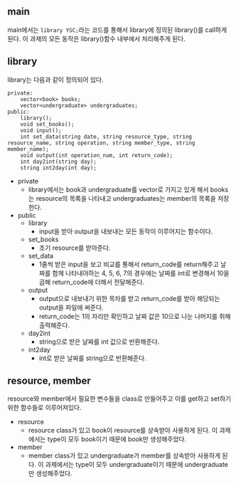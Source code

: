 ## main
main에서는 ` library YSC; `라는 코드를 통해서 library에 정의된 library()를 call하게 된다. 이 과제의 모든 동작은 library()함수 내부에서 처리해주게 된다.
## library
library는 다음과 같이 정의되어 있다.
```
private:
	vector<book> books;
	vector<undergraduate> undergraduates;
public:
	library();
	void set_books();
	void input();
	int set_data(string date, string resource_type, string resource_name, string operation, string member_type, string member_name);
	void output(int operation_num, int return_code);
	int day2int(string day);
	string int2day(int day);
```
- private
	- library에서는 book과 undergraduate를 vector로 가지고 있게 해서 books는 resource의 목록을 나타내고 undergraduates는 member의 목록을 저장한다.
- public
	- library
		- input을 받아 output을 내보내는 모든 동작이 이루어지는 함수이다.
	- set_books
		- 초기 resource를 받아준다.
	- set_data
		- 1줄씩 받은 input을 보고 비교를 통해서 return_code를 return해주고 날짜를 함께 나타내야하는 4, 5, 6, 7의 경우에는 날짜를 int로 변경해서 10을 곱해 return_code에 더해서 전달해준다.
	- output
		- output으로 내보내기 위한 목차를 받고 return_code를 받아 해당되는 output을 파일에 써준다.
		- return_code는 1의 자리만 확인하고 날짜 값은 10으로 나눈 나머지를 취해 출력해준다.
	- day2int
		- string으로 받은 날짜를 int 값으로 반환해준다.
	- int2day
		- int로 받은 날짜를 string으로 반환해준다.


## resource, member
resource와 member에서 필요한 변수들을 class로 만들어주고 이를 get하고 set하기 위한 함수들로 이루어져있다.
- resource
	- resource class가 있고 book이 resource를 상속받아 사용하게 된다. 이 과제에서는 type이 모두 book이기 때문에 book만 생성해주었다.
- member
	- member class가 있고 undergraduate가 member를 상속받아 사용하게 된다. 이 과제에서는 type이 모두 undergraduate이기 때문에 undergraduate만 생성해주었다.
	